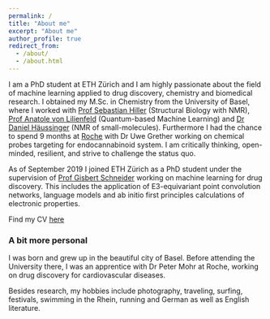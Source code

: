 ```yaml
---
permalink: /
title: "About me"
excerpt: "About me"
author_profile: true
redirect_from: 
  - /about/
  - /about.html
---
```


I am a PhD student at ETH Zürich and I am highly passionate about the field of machine learning applied to drug discovery, chemistry and biomedical research. I obtained my M.Sc. in Chemistry from the University of Basel, where I worked with [Prof Sebastian Hiller](https://www.biozentrum.unibas.ch/research/researchgroups/overview/unit/hiller/research-group-prof-sebastian-hiller/) (Structural Biology with NMR), [Prof Anatole von Lilienfeld](https://www.chemie1.unibas.ch/~anatole/index.html) (Quantum-based Machine Learning) and [Dr Daniel Häussinger](https://haeussinger.chemie.unibas.ch/en/home/) (NMR of small-molecules). Furthermore I had the chance to spend 9 months at [Roche](https://www.roche.com/research_and_development/who_we_are_how_we_work/our_structure/pred.htm) with Dr Uwe Grether working on chemical probes targeting for endocannabinoid system. I am critically thinking, open-minded, resilient, and strive to challenge the status quo.

As of September 2019 I joined ETH Zürich as a PhD student under the supervision of [Prof Gisbert Schneider](https://cadd.ethz.ch/people/gisbert_Schneider.html) working on machine learning for drug discovery. This includes the application of E3-equivariant point convolution networks, language models and ab initio first principles calculations of electronic properties. 

Find my CV [here](https://kennetyh.github.io/files/CV_Kenneth.pdf) 

### A bit more personal

I was born and grew up in the beautiful city of Basel. Before attending the University there, I was an apprentice with Dr Peter Mohr at Roche, working on drug discovery for cardiovascular diseases. 

Besides research, my hobbies include photography, traveling, surfing, festivals, swimming in the Rhein, running and German as well as English literature.